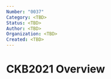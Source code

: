 ```yaml
---
Number: "0037"
Category: <TBD>
Status: <TBD>
Author: <TBD>
Organization: <TBD>
Created: <TBD>
---
```


# CKB2021 Overview
